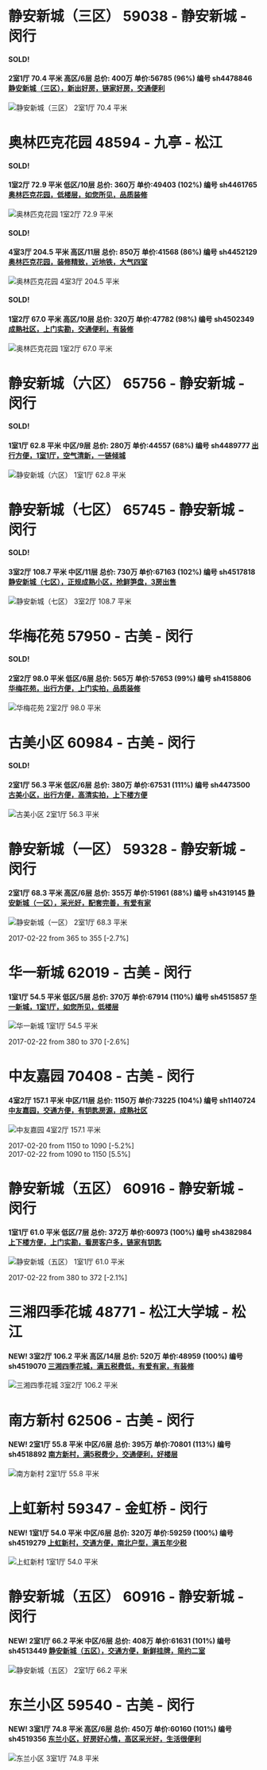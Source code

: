 # 静安新城（三区） 59038 - 静安新城 - 闵行

#### SOLD!
#### 2室1厅 70.4 平米 高区/6层 总价: 400万 单价:56785 (96%) 编号 sh4478846 [静安新城（三区），新出好房，链家好房，交通便利](https://href.li/?http://sh.lianjia.com/ershoufang/sh4478846.html)

![静安新城（三区） 2室1厅 70.4 平米](http://cdn1.dooioo.com/fetch/vp/fy/gi/20170108/00d2450c-c566-47b0-9719-3f695cca4f8a.jpg_200x150.jpg)



    


# 奥林匹克花园 48594 - 九亭 - 松江

#### SOLD!
#### 1室2厅 72.9 平米 低区/10层 总价: 360万 单价:49403 (102%) 编号 sh4461765 [奥林匹克花园，低楼层，如您所见，品质装修](https://href.li/?http://sh.lianjia.com/ershoufang/sh4461765.html)

![奥林匹克花园 1室2厅 72.9 平米](http://cdn1.dooioo.com/fetch/vp/fy/gi/20151129/8dc92ff0-30a9-4a2f-9d62-b4857212669b.jpg_200x150.jpg)



    
#### SOLD!
#### 4室3厅 204.5 平米 高区/11层 总价: 850万 单价:41568 (86%) 编号 sh4452129 [奥林匹克花园，装修精致，近地铁，大气四室](https://href.li/?http://sh.lianjia.com/ershoufang/sh4452129.html)

![奥林匹克花园 4室3厅 204.5 平米](http://cdn7.dooioo.com/static/img/new-version/default_block.png)



    
#### SOLD!
#### 1室2厅 67.0 平米 高区/10层 总价: 320万 单价:47782 (98%) 编号 sh4502349 [成熟社区，上门实勘，交通便利，有装修](https://href.li/?http://sh.lianjia.com/ershoufang/sh4502349.html)

![奥林匹克花园 1室2厅 67.0 平米](http://cdn1.dooioo.com/fetch/vp/fy/gi/20151106/01ec5401-5f37-4c45-a682-4f920c35495b.jpg_200x150.jpg)



    


# 静安新城（六区） 65756 - 静安新城 - 闵行

#### SOLD!
#### 1室1厅 62.8 平米 中区/9层 总价: 280万 单价:44557 (68%) 编号 sh4489777 [出行方便，1室1厅，空气清新，一链倾城](https://href.li/?http://sh.lianjia.com/ershoufang/sh4489777.html)

![静安新城（六区） 1室1厅 62.8 平米](http://cdn1.dooioo.com/fetch/vp/fy/gi/20161218/dcdd2af2-6781-43cb-b9f0-01e118a408b1.jpg_200x150.jpg)



    


# 静安新城（七区） 65745 - 静安新城 - 闵行

#### SOLD!
#### 3室2厅 108.7 平米 中区/11层 总价: 730万 单价:67163 (102%) 编号 sh4517818 [静安新城（七区），正规成熟小区，抢鲜笋盘，3房出售](https://href.li/?http://sh.lianjia.com/ershoufang/sh4517818.html)

![静安新城（七区） 3室2厅 108.7 平米](http://cdn1.dooioo.com/fetch/vp/fy/gi/20160827/7f0921ec-c630-4805-8598-35ac58b47a07.jpg_200x150.jpg)



    


# 华梅花苑 57950 - 古美 - 闵行

#### SOLD!
#### 2室2厅 98.0 平米 低区/6层 总价: 565万 单价:57653 (99%) 编号 sh4158806 [华梅花苑，出行方便，上门实拍，品质装修](https://href.li/?http://sh.lianjia.com/ershoufang/sh4158806.html)

![华梅花苑 2室2厅 98.0 平米](http://cdn1.dooioo.com/fetch/vp/fy/gi/20161004/010bc448-c6fd-4b53-bff2-d049e54c4058.jpg_200x150.jpg)



    


# 古美小区 60984 - 古美 - 闵行

#### SOLD!
#### 2室1厅 56.3 平米 低区/6层 总价: 380万 单价:67531 (111%) 编号 sh4473500 [古美小区，出行方便，高清实拍，上下楼方便](https://href.li/?http://sh.lianjia.com/ershoufang/sh4473500.html)

![古美小区 2室1厅 56.3 平米](http://cdn1.dooioo.com/fetch/vp/fy/gi/20160704/bf2bf468-dd4f-4b56-a922-11f9b77c1b50.jpg_200x150.jpg)



    


# 静安新城（一区） 59328 - 静安新城 - 闵行

#### 2室1厅 68.3 平米 高区/6层 总价: 355万 单价:51961 (88%) 编号 sh4319145 [静安新城（一区），采光好，配套完善，有爱有家](https://href.li/?http://sh.lianjia.com/ershoufang/sh4319145.html)

![静安新城（一区） 2室1厅 68.3 平米](http://cdn1.dooioo.com/fetch/vp/fy/gi/20160910/0ce31dc0-ac7b-400f-bfcf-01314e70b3ff.jpg_200x150.jpg)

2017-02-22 from 365 to 355 [-2.7%]

    


# 华一新城 62019 - 古美 - 闵行

#### 1室1厅 54.5 平米 低区/5层 总价: 370万 单价:67914 (110%) 编号 sh4515857 [华一新城，1室1厅，如您所见，低楼层](https://href.li/?http://sh.lianjia.com/ershoufang/sh4515857.html)

![华一新城 1室1厅 54.5 平米](http://cdn7.dooioo.com/static/img/new-version/default_block.png)

2017-02-22 from 380 to 370 [-2.6%]

    


# 中友嘉园 70408 - 古美 - 闵行

#### 4室2厅 157.1 平米 中区/11层 总价: 1150万 单价:73225 (104%) 编号 sh1140724 [中友嘉园，交通方便，有钥匙房源，成熟社区](https://href.li/?http://sh.lianjia.com/ershoufang/sh1140724.html)

![中友嘉园 4室2厅 157.1 平米](http://cdn1.dooioo.com/fetch/vp/fy/gi/20160316/23ff81d0-a8a7-42be-9fec-efe6c7d1fd9a.jpg_200x150.jpg)

2017-02-20 from 1150 to 1090 [-5.2%]<br />2017-02-22 from 1090 to 1150 [5.5%]

    


# 静安新城（五区） 60916 - 静安新城 - 闵行

#### 1室1厅 61.0 平米 低区/7层 总价: 372万 单价:60973 (100%) 编号 sh4382984 [上下楼方便，上门实勘，看房客户多，链家有钥匙](https://href.li/?http://sh.lianjia.com/ershoufang/sh4382984.html)

![静安新城（五区） 1室1厅 61.0 平米](http://cdn1.dooioo.com/fetch/vp/fy/gi/20161109/ff34cc3f-9b75-4fe7-bd61-86190560f389.jpg_200x150.jpg)

2017-02-22 from 380 to 372 [-2.1%]

    


# 三湘四季花城 48771 - 松江大学城 - 松江

#### NEW! 3室2厅 106.2 平米 高区/14层 总价: 520万 单价:48959 (100%) 编号 sh4519070 [三湘四季花城，满五税费低，有爱有家，有装修](https://href.li/?http://sh.lianjia.com/ershoufang/sh4519070.html)

![三湘四季花城 3室2厅 106.2 平米](http://cdn7.dooioo.com/static/img/new-version/default_block.png)

    


# 南方新村 62506 - 古美 - 闵行

#### NEW! 2室1厅 55.8 平米 中区/6层 总价: 395万 单价:70801 (113%) 编号 sh4518892 [南方新村，满5税费少，交通便利，好楼层](https://href.li/?http://sh.lianjia.com/ershoufang/sh4518892.html)

![南方新村 2室1厅 55.8 平米](http://cdn1.dooioo.com/fetch/vp/fy/gi/20170221/1866cace-1039-46fc-a54e-3923e13b9903.jpg_200x150.jpg)

    


# 上虹新村 59347 - 金虹桥 - 闵行

#### NEW! 1室1厅 54.0 平米 中区/6层 总价: 320万 单价:59259 (100%) 编号 sh4519279 [上虹新村，交通方便，南北户型，满五年少税](https://href.li/?http://sh.lianjia.com/ershoufang/sh4519279.html)

![上虹新村 1室1厅 54.0 平米](http://cdn7.dooioo.com/static/img/new-version/default_block.png)

    


# 静安新城（五区） 60916 - 静安新城 - 闵行

#### NEW! 2室1厅 66.2 平米 中区/6层 总价: 408万 单价:61631 (101%) 编号 sh4513449 [静安新城（五区），交通方便，新鲜挂牌，简约二室](https://href.li/?http://sh.lianjia.com/ershoufang/sh4513449.html)

![静安新城（五区） 2室1厅 66.2 平米](http://cdn1.dooioo.com/fetch/vp/fy/gi/20170219/cc369a2e-b30f-4bbd-88a4-c6022ff0f4fa.jpg_200x150.jpg)

    


# 东兰小区 59540 - 古美 - 闵行

#### NEW! 3室1厅 74.8 平米 高区/6层 总价: 450万 单价:60160 (101%) 编号 sh4519356 [东兰小区，好房好心情，高区采光好，生活很便利](https://href.li/?http://sh.lianjia.com/ershoufang/sh4519356.html)

![东兰小区 3室1厅 74.8 平米](http://cdn7.dooioo.com/static/img/new-version/default_block.png)

    


